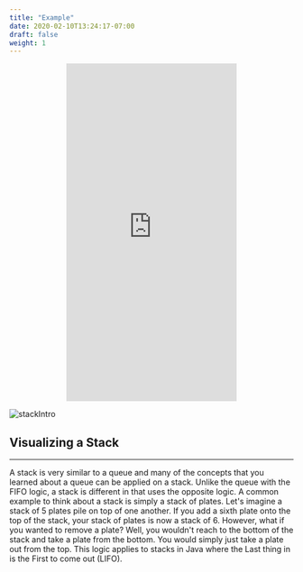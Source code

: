 ```yaml
---
title: "Example"
date: 2020-02-10T13:24:17-07:00
draft: false
weight: 1
--- 
```


<p style="text-align: center;"><iframe width="60%" height="600px" src="https://www.youtube.com/embed/TVLkA5YMStk" frameborder="0" allow="accelerometer; autoplay; clipboard-write; encrypted-media; gyroscope; picture-in-picture" allowfullscreen></iframe></p>

<link rel="stylesheet" href="../../style.css">

![stackIntro](../../img/stackIntro.png)

## Visualizing a Stack

<hr>

A stack is very similar to a queue and many of the concepts that you learned about a queue can be applied on a stack. Unlike the queue with the FIFO logic, a stack is different in that uses the opposite logic. A common example to think about a stack is simply a stack of plates. Let's imagine a stack of 5 plates pile on top of one another. If you add a sixth plate onto the top of the stack, your stack of plates is now a stack of 6. However, what if you wanted to remove a plate? Well, you wouldn't reach to the bottom of the stack and take a plate from the bottom. You would simply just take a plate out from the top. This logic applies to stacks in Java where the Last thing in is the First to come out (LIFO).